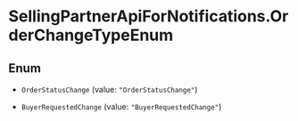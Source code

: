 # SellingPartnerApiForNotifications.OrderChangeTypeEnum

## Enum


* `OrderStatusChange` (value: `"OrderStatusChange"`)

* `BuyerRequestedChange` (value: `"BuyerRequestedChange"`)


